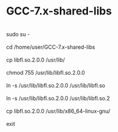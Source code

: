 # GCC-7.x-shared-libs

<br> sudo su - </br>
<br> cd /home/user/GCC-7.x-shared-libs </br>
<br> cp libfl.so.2.0.0 /usr/lib/  </br>
<br> chmod 755 /usr/lib/libfl.so.2.0.0  </br>
<br> ln -s /usr/lib/libfl.so.2.0.0 /usr/lib/libfl.so  </br>
<br> ln -s /usr/lib/libfl.so.2.0.0 /usr/lib/libfl.so.2  </br>
<br> cp libfl.so.2.0.0 /usr/lib/x86_64-linux-gnu/  </br>
</br>exit</br>
